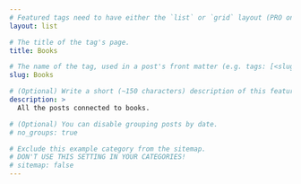 ```yaml
---
# Featured tags need to have either the `list` or `grid` layout (PRO only).
layout: list

# The title of the tag's page.
title: Books

# The name of the tag, used in a post's front matter (e.g. tags: [<slug>]).
slug: Books

# (Optional) Write a short (~150 characters) description of this featured tag.
description: >
  All the posts connected to books.

# (Optional) You can disable grouping posts by date.
# no_groups: true

# Exclude this example category from the sitemap.
# DON'T USE THIS SETTING IN YOUR CATEGORIES!
# sitemap: false
---
```


